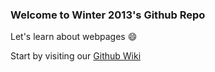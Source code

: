 ### Welcome to Winter 2013's Github Repo

Let's learn about webpages :smile:

Start by visiting our [Github Wiki](https://github.com/EID100/2013-winter/wiki)

